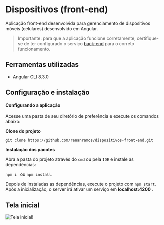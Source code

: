 # Dispositivos (front-end)

Aplicação front-end desenvolvida para gerenciamento de dispositivos móveis (celulares) desenvolvido em Angular.

> Importante: para que a aplicação funcione corretamente, certifique-se de ter configurado o serviço [back-end](https://github.com/renanramos/dispositivos-back-end/blob/master/README.md) para o correto funcionamento.

## Ferramentas utilizadas

* Angular CLI 8.3.0

## Configuração e instalação

#### Configurando a aplicação

Acesse uma pasta de seu diretório de preferência e execute os comandos abaixo:

**Clone do projeto**
```
git clone https://github.com/renanramos/dispositivos-front-end.git
```

**Instalação dos pacotes**

Abra a pasta do projeto através do `cmd` ou pela `IDE` e instale as dependências:

```npm i ``` ou ```npm install```.

Depois de instaladas as dependências, execute o projeto com `npm start`. Após a inicialização, o server irá ativar um 
serviço em **localhost:4200** . 

## Tela inicial

![Tela inicial!](/img/tela-inicial.png "Tela inicial")
